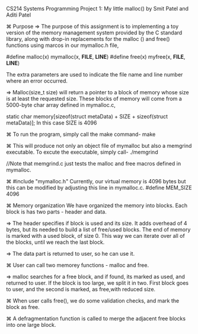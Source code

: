 CS214 Systems Programming Project 1: My little malloc() by Smit Patel and Aditi Patel

⌘ Purpose 
=> The purpose of this assignment is to implementing a toy version of the memory management system provided by the C standard library, along with drop-in replacements for the malloc () and free() functions using marcos in our mymalloc.h file,

#define malloc(x) mymalloc(x, __FILE__, __LINE__)
#define free(x) myfree(x, __FILE__, __LINE__)
 
 The extra parameters are used to indicate the file name and line number where an error occurred.

=> Malloc(size_t size) will return a pointer to a block of memory whose size is at least the requested size. These blocks of memory will come from a 5000-byte char array defined in mymalloc.c,

static char memory[sizeof(struct metaData) + SIZE + sizeof(struct metaData)];
In this case SIZE is 4096

⌘ To run the program, simply call the make command-
make

⌘ This will produce not only an object file of mymalloc but also a memgrind executable. To excute the executable, simply call-
./memgrind

//Note that memgrind.c just tests the malloc and free macros defined in mymalloc.

⌘ #include "mymalloc.h"
Currently, our virtual memory is 4096 bytes but this can be modified by adjusting this line in mymalloc.c.
#define MEM_SIZE 4096

⌘ Memory organization
We have organized the memory into blocks. Each block is has two parts - header and data.

=> The header specifies if block is used and its size. It adds overhead of 4 bytes, but its needed to build a list of free/used blocks. 
The end of memory is marked with a used block, of size 0. This way we can iterate over all of the blocks, until we reach the last block.

=> The data part is returned to user, so he can use it.

⌘ User can call two memorey functions - malloc and free.

=> malloc searches for a free block, and if found, its marked as used, and returned to user.
If the block is too large, we split it in two. First block goes to user, and the second is marked, as free,with reduced size.

⌘ When user calls free(), we do some validation checks, and mark the block as free.

⌘ A defragmentation function is called to merge the adjacent free blocks into one large block.
